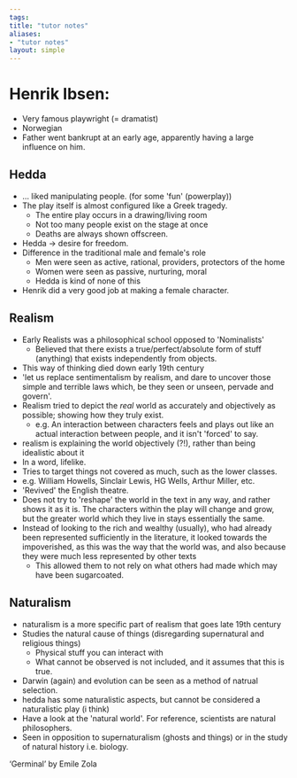 ```yaml
---
tags: 
title: "tutor notes"
aliases:
- "tutor notes"
layout: simple
---
```


# Henrik Ibsen:

- Very famous playwright (= dramatist)
- Norwegian 
- Father went bankrupt at an early age, apparently having a large influence on him.

## Hedda

- … liked manipulating people. (for some 'fun' (powerplay))
- The play itself is almost configured like a Greek tragedy.
    - The entire play occurs in a drawing/living room
    - Not too many people exist on the stage at once
    - Deaths are always shown offscreen.
- Hedda -> desire for freedom.
- Difference in the traditional male and female's role
    - Men were seen as active, rational, providers, protectors of the home
    - Women were seen as passive, nurturing, moral
    - Hedda is kind of none of this
- Henrik did a very good job at making a female character.

## Realism

- Early Realists was a philosophical school opposed to 'Nominalists'
    - Believed that there exists a true/perfect/absolute form of stuff (anything) that exists independently from objects.
- This way of thinking died down early 19th century
- 'let us replace sentimentalism by realism, and dare to uncover those simple and terrible laws which, be they seen or unseen, pervade and govern'.
- Realism tried to depict the *real* world as accurately and objectively as possible; showing how they truly exist. 
    - e.g. An interaction between characters feels and plays out like an actual interaction between people, and it isn't 'forced' to say.
- realism is explaining the world objectively (?!), rather than being idealistic about it
- In a word, lifelike.
- Tries to target things not covered as much, such as the lower classes.
- e.g. William Howells, Sinclair Lewis, HG Wells, Arthur Miller, etc.
- 'Revived' the English theatre.
- Does not try to 'reshape' the world in the text in any way, and rather shows it as it is. The characters within the play will change and grow, but the greater world which they live in stays essentially the same.
- Instead of looking to the rich and wealthy (usually), who had already been represented sufficiently in the literature, it looked towards the impoverished, as this was the way that the world was, and also because they were much less represented by other texts
    - This allowed them to not rely on what others had made which may have been sugarcoated.


## Naturalism

- naturalism is a more specific part of realism that goes late 19th century
- Studies the natural cause of things (disregarding supernatural and religious things)
    - Physical stuff you can interact with
    - What cannot be observed is not included, and it assumes that this is true.
- Darwin (again) and evolution can be seen as a method of natrual selection.
- hedda has some naturalistic aspects, but cannot be considered a naturalistic play (i think)
- Have a look at the 'natural world'. For reference, scientists are natural philosophers.
- Seen in opposition to supernaturalism (ghosts and things) or in the study of natural history i.e. biology.

‘Germinal’ by Emile Zola
